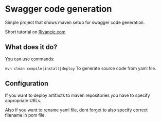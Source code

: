 # Swagger code generation

Simple project that shows maven setup for swagger code generation.

Short tutorial on <a href="https:www.rivancic.com/swagger">Rivancic.com</a>

## What does it do?

You can use commands:

`mvn clean compile|install|deploy`
To generate source code from yaml file.


## Configuration

If you want to deploy artifacts to maven repositories you have to specify appropriate URLs.

Also If you want to rename yaml file, dont forget to also specify correct filename in pom file.

